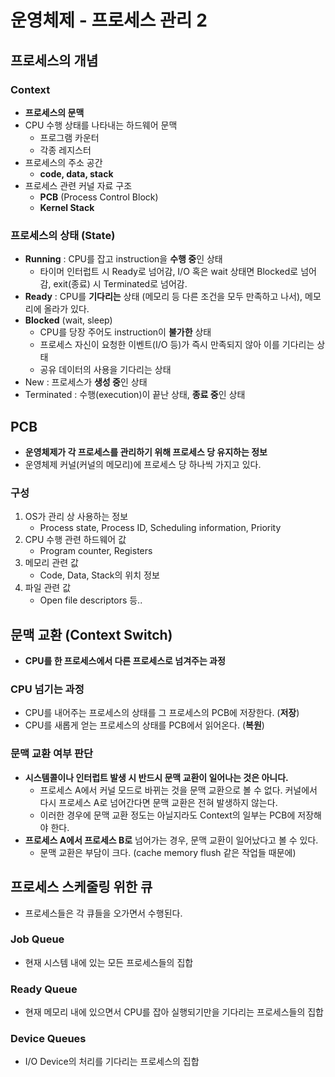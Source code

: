 # 운영체제 - 프로세스 관리 2

## 프로세스의 개념

### Context

- **프로세스의 문맥**
- CPU 수행 상태를 나타내는 하드웨어 문맥
  - 프로그램 카운터
  - 각종 레지스터
- 프로세스의 주소 공간
  - **code, data, stack**
- 프로세스 관련 커널 자료 구조
  - **PCB** (Process Control Block)
  - **Kernel Stack**

### 프로세스의 상태 (State)

- **Running** : CPU를 잡고 instruction을 **수행 중**인 상태
  - 타이머 인터럽트 시 Ready로 넘어감, I/O 혹은 wait 상태면 Blocked로 넘어감, exit(종료) 시 Terminated로 넘어감.
- **Ready** : CPU를 **기다리는** 상태 (메모리 등 다른 조건을 모두 만족하고 나서), 메모리에 올라가 있다.
- **Blocked** (wait, sleep)
  - CPU를 당장 주어도 instruction이 **불가한** 상태
  - 프로세스 자신이 요청한 이벤트(I/O 등)가 즉시 만족되지 않아 이를 기다리는 상태
  - 공유 데이터의 사용을 기다리는 상태
- New : 프로세스가 **생성 중**인 상태
- Terminated : 수행(execution)이 끝난 상태, **종료 중**인 상태



## PCB

- **운영체제가 각 프로세스를 관리하기 위해 프로세스 당 유지하는 정보**
- 운영체제 커널(커널의 메모리)에 프로세스 당 하나씩 가지고 있다.

### 구성

1. OS가 관리 상 사용하는 정보
   - Process state, Process ID, Scheduling information, Priority
2. CPU 수행 관련 하드웨어 값
   - Program counter, Registers
3. 메모리 관련 값
   - Code, Data, Stack의 위치 정보
4. 파일 관련 값
   - Open file descriptors 등..



## 문맥 교환 (Context Switch)

- **CPU를 한 프로세스에서 다른 프로세스로 넘겨주는 과정**

### CPU 넘기는 과정

- CPU를 내어주는 프로세스의 상태를 그 프로세스의 PCB에 저장한다. (**저장**)
- CPU를 새롭게 얻는 프로세스의 상태를 PCB에서 읽어온다. (**복원**)

### 문맥 교환 여부 판단

- **시스템콜이나 인터럽트 발생 시 반드시 문맥 교환이 일어나는 것은 아니다.**
  - 프로세스 A에서 커널 모드로 바뀌는 것을 문맥 교환으로 볼 수 없다. 커널에서 다시 프로세스 A로 넘어간다면 문맥 교환은 전혀 발생하지 않는다.
  - 이러한 경우에 문맥 교환 정도는 아닐지라도 Context의 일부는 PCB에 저장해야 한다.
- **프로세스 A에서 프로세스 B로** 넘어가는 경우, 문맥 교환이 일어났다고 볼 수 있다.
  - 문맥 교환은 부담이 크다. (cache memory flush 같은 작업들 때문에)



## 프로세스 스케줄링 위한 큐

- 프로세스들은 각 큐들을 오가면서 수행된다.

### Job Queue

- 현재 시스템 내에 있는 모든 프로세스들의 집합

### Ready Queue

- 현재 메모리 내에 있으면서 CPU를 잡아 실행되기만을 기다리는 프로세스들의 집합

### Device Queues

- I/O Device의 처리를 기다리는 프로세스의 집합







